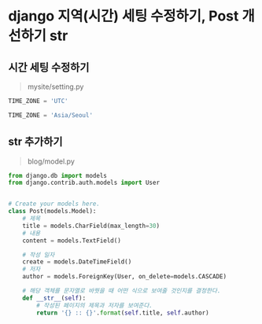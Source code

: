 # django 지역(시간) 세팅 수정하기, Post 개선하기 str

## 시간 세팅 수정하기

> mysite/setting.py

```python
TIME_ZONE = 'UTC'
```

```python
TIME_ZONE = 'Asia/Seoul'
```

## str 추가하기

> blog/model.py

```python
from django.db import models
from django.contrib.auth.models import User


# Create your models here.
class Post(models.Model):
    # 제목
    title = models.CharField(max_length=30)
    # 내용
    content = models.TextField()

    # 작성 일자
    create = models.DateTimeField()
    # 저자
    author = models.ForeignKey(User, on_delete=models.CASCADE)

    # 해당 객체를 문자열로 바꿧을 때 어떤 식으로 보여줄 것인지를 결정한다.
    def __str__(self):
        # 작성된 페이지의 제목과 저자를 보여준다.
        return '{} :: {}'.format(self.title, self.author)
```
